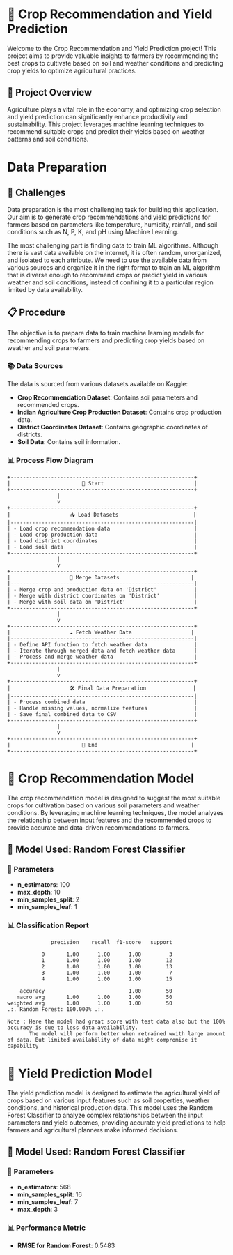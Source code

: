# 🌾 Crop Recommendation and Yield Prediction

Welcome to the Crop Recommendation and Yield Prediction project! This project aims to provide valuable insights to farmers by recommending the best crops to cultivate based on soil and weather conditions and predicting crop yields to optimize agricultural practices.

## 🌟 Project Overview
Agriculture plays a vital role in the economy, and optimizing crop selection and yield prediction can significantly enhance productivity and sustainability. This project leverages machine learning techniques to recommend suitable crops and predict their yields based on weather patterns and soil conditions.

# Data Preparation

## 🌟 Challenges
Data preparation is the most challenging task for building this application. Our aim is to generate crop recommendations and yield predictions for farmers based on parameters like temperature, humidity, rainfall, and soil conditions such as N, P, K, and pH using Machine Learning.

The most challenging part is finding data to train ML algorithms. Although there is vast data available on the internet, it is often random, unorganized, and isolated to each attribute. We need to use the available data from various sources and organize it in the right format to train an ML algorithm that is diverse enough to recommend crops or predict yield in various weather and soil conditions, instead of confining it to a particular region limited by data availability.

## 📋 Procedure
The objective is to prepare data to train machine learning models for recommending crops to farmers and predicting crop yields based on weather and soil parameters.

### 📚 Data Sources
The data is sourced from various datasets available on Kaggle:

- **Crop Recommendation Dataset**: Contains soil parameters and recommended crops.
- **Indian Agriculture Crop Production Dataset**: Contains crop production data.
- **District Coordinates Dataset**: Contains geographic coordinates of districts.
- **Soil Data**: Contains soil information.

### 📊 Process Flow Diagram

```text
+-----------------------------------------------------------+
|                       🚀 Start                             |
+-----------------------------------------------------------+
                |
                v
+-----------------------------------------------------------+
|                   📥 Load Datasets                        |
|-----------------------------------------------------------|
| - Load crop recommendation data                           |
| - Load crop production data                               |
| - Load district coordinates                               |
| - Load soil data                                          |
+-----------------------------------------------------------+
                |
                v
+-----------------------------------------------------------+
|                   🔄 Merge Datasets                       |
|-----------------------------------------------------------|
| - Merge crop and production data on 'District'            |
| - Merge with district coordinates on 'District'           |
| - Merge with soil data on 'District'                      |
+-----------------------------------------------------------+
                |
                v
+-----------------------------------------------------------+
|                   ☁️ Fetch Weather Data                   |
|-----------------------------------------------------------|
| - Define API function to fetch weather data               |
| - Iterate through merged data and fetch weather data      |
| - Process and merge weather data                          |
+-----------------------------------------------------------+
                |
                v
+-----------------------------------------------------------+
|                   🛠️ Final Data Preparation               |
|-----------------------------------------------------------|
| - Process combined data                                   |
| - Handle missing values, normalize features               |
| - Save final combined data to CSV                         |
+-----------------------------------------------------------+
                |
                v
+-----------------------------------------------------------+
|                       🏁 End                              |
+-----------------------------------------------------------+
```

# 🌾 Crop Recommendation Model

The crop recommendation model is designed to suggest the most suitable crops for cultivation based on various soil parameters and weather conditions. By leveraging machine learning techniques, the model analyzes the relationship between input features and the recommended crops to provide accurate and data-driven recommendations to farmers.

## 🧠 Model Used: Random Forest Classifier

### 🔧 Parameters
- **n_estimators**: 100
- **max_depth**: 10
- **min_samples_split**: 2
- **min_samples_leaf**: 1

### 📊 Classification Report
```text
              precision    recall  f1-score   support

           0       1.00      1.00      1.00         3
           1       1.00      1.00      1.00        12
           2       1.00      1.00      1.00        13
           3       1.00      1.00      1.00         7
           4       1.00      1.00      1.00        15

    accuracy                           1.00        50
   macro avg       1.00      1.00      1.00        50
weighted avg       1.00      1.00      1.00        50
.:. Random Forest: 100.000% .:.

Note : Here the model had great score with test data also but the 100% accuracy is due to less data availability.
       The model will perform better when retrained wwith large amount of data. But limited availability of data might compromise it           capability
```

# 🌾 Yield Prediction Model

The yield prediction model is designed to estimate the agricultural yield of crops based on various input features such as soil properties, weather conditions, and historical production data. This model uses the Random Forest Classifier to analyze complex relationships between the input parameters and yield outcomes, providing accurate yield predictions to help farmers and agricultural planners make informed decisions.

## 🧠 Model Used: Random Forest Classifier

### 🔧 Parameters
- **n_estimators**: 568
- **min_samples_split**: 16
- **min_samples_leaf**: 7
- **max_depth**: 3

### 📊 Performance Metric
- **RMSE for Random Forest**: 0.5483




